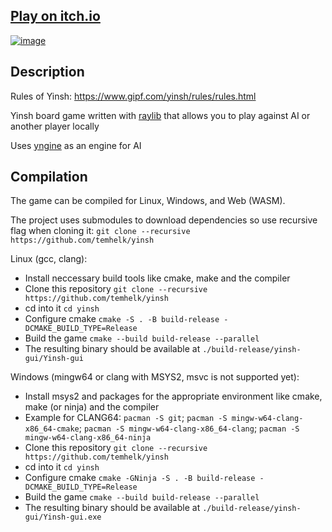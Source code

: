 ## [Play on itch.io](https://temhelk.itch.io/yinsh)
[![image](https://github.com/user-attachments/assets/182d1756-bd9f-42c9-b9d4-d68c8bb4b1c8)](https://temhelk.itch.io/yinsh)

## Description
Rules of Yinsh: https://www.gipf.com/yinsh/rules/rules.html

Yinsh board game written with [raylib](https://github.com/raysan5/raylib) that allows you to play against AI or another player locally

Uses [yngine](https://github.com/temhelk/yngine) as an engine for AI

## Compilation
The game can be compiled for Linux, Windows, and Web (WASM).

The project uses submodules to download dependencies so use recursive flag when cloning it: `git clone --recursive https://github.com/temhelk/yinsh`

Linux (gcc, clang):
- Install neccessary build tools like cmake, make and the compiler
- Clone this repository `git clone --recursive https://github.com/temhelk/yinsh`
- cd into it `cd yinsh`
- Configure cmake `cmake -S . -B build-release -DCMAKE_BUILD_TYPE=Release`
- Build the game `cmake --build build-release --parallel`
- The resulting binary should be available at `./build-release/yinsh-gui/Yinsh-gui`

Windows (mingw64 or clang with MSYS2, msvc is not supported yet):
- Install msys2 and packages for the appropriate environment like cmake, make (or ninja) and the compiler
- Example for CLANG64: `pacman -S git`; `pacman -S mingw-w64-clang-x86_64-cmake`; `pacman -S mingw-w64-clang-x86_64-clang`; `pacman -S mingw-w64-clang-x86_64-ninja`
- Clone this repository `git clone --recursive https://github.com/temhelk/yinsh`
- cd into it `cd yinsh`
- Configure cmake `cmake -GNinja -S . -B build-release -DCMAKE_BUILD_TYPE=Release`
- Build the game `cmake --build build-release --parallel`
- The resulting binary should be available at `./build-release/yinsh-gui/Yinsh-gui.exe`
